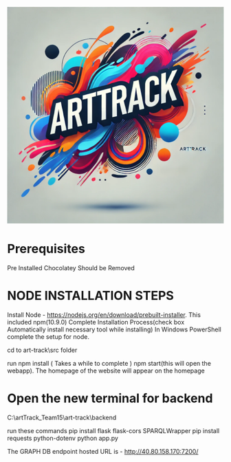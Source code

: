 ![ArtTrack Logo](https://github.com/rachitkulkarni9/ArtTrack/blob/main/ArtTrack-Git.webp)

# Prerequisites
Pre Installed Chocolatey Should be Removed



# NODE INSTALLATION STEPS
Install Node - https://nodejs.org/en/download/prebuilt-installer. This included npm(10.9.0)
Complete Installation Process(check box Automatically install necessary tool while installing)
In Windows PowerShell complete the setup for node.

cd to art-track\src folder

run 
npm install ( Takes a while to complete )
npm start(this will open the webapp). The homepage of the website will appear on the homepage

# Open the new terminal for backend
C:\artTrack_Team15\art-track\backend

run these commands
pip install flask flask-cors SPARQLWrapper
pip install requests python-dotenv
python app.py


The GRAPH DB endpoint hosted URL is - http://40.80.158.170:7200/

